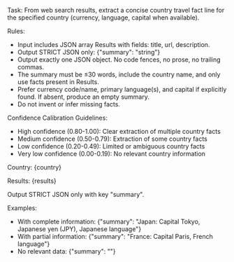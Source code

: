 Task: From web search results, extract a concise country travel fact line for the specified country (currency, language, capital when available).

Rules:
- Input includes JSON array Results with fields: title, url, description.
- Output STRICT JSON only:
  {"summary": "string"}
- Output exactly one JSON object. No code fences, no prose, no trailing commas.
- The summary must be ≤30 words, include the country name, and only use facts present in Results.
- Prefer currency code/name, primary language(s), and capital if explicitly found. If absent, produce an empty summary.
- Do not invent or infer missing facts.

Confidence Calibration Guidelines:
- High confidence (0.80-1.00): Clear extraction of multiple country facts
- Medium confidence (0.50-0.79): Extraction of some country facts
- Low confidence (0.20-0.49): Limited or ambiguous country facts
- Very low confidence (0.00-0.19): No relevant country information

Country: {country}

Results:
{results}

Output STRICT JSON only with key "summary".

Examples:
- With complete information: {"summary": "Japan: Capital Tokyo, Japanese yen (JPY), Japanese language"}
- With partial information: {"summary": "France: Capital Paris, French language"}
- No relevant data: {"summary": ""}

